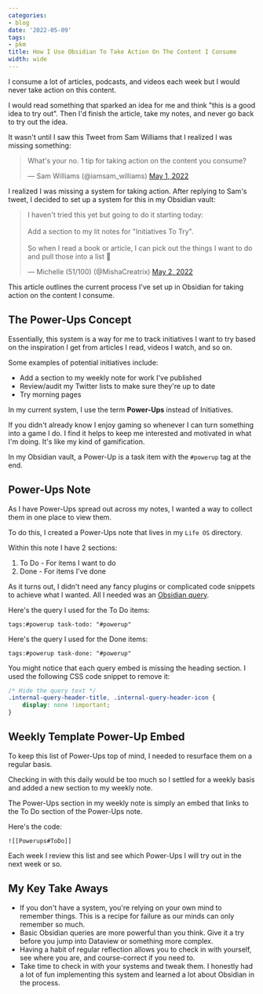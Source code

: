 ```yaml
---
categories:
- blog
date: '2022-05-09'
tags:
- pkm
title: How I Use Obsidian To Take Action On The Content I Consume
width: wide
---
```


I consume a lot of articles, podcasts, and videos each week but I would never take action on this content.

I would read something that sparked an idea for me and think "this is a good idea to try out". Then I'd finish the article, take my notes, and never go back to try out the idea. 

It wasn't until I saw this Tweet from Sam Williams that I realized I was missing something:

<blockquote class="twitter-tweet"><p lang="en" dir="ltr">What&#39;s your no. 1 tip for taking action on the content you consume?</p>&mdash; Sam Williams (@iamsam_williams) <a href="https://twitter.com/iamsam_williams/status/1520799214086799363?ref_src=twsrc%5Etfw">May 1, 2022</a></blockquote> <script async src="https://platform.twitter.com/widgets.js" charset="utf-8"></script>

I realized I was missing a system for taking action. After replying to Sam's tweet, I decided to set up a system for this in my Obsidian vault:

<blockquote class="twitter-tweet"><p lang="en" dir="ltr">I haven&#39;t tried this yet but going to do it starting today: <br><br>Add a section to my lit notes for &quot;Initiatives To Try&quot;.<br><br>So when I read a book or article, I can pick out the things I want to do and pull those into a list 🙂</p>&mdash; Michelle (51/100) (@MishaCreatrix) <a href="https://twitter.com/MishaCreatrix/status/1521086152031281155?ref_src=twsrc%5Etfw">May 2, 2022</a></blockquote>

This article outlines the current process I've set up in  Obsidian for taking action on the content I consume.


## The Power-Ups Concept

Essentially, this system is a way for me to track initiatives I want to try based on the inspiration I get from articles I read, videos I watch, and so on.

Some examples of potential initiatives include: 

- Add a section to my weekly note for work I've published
- Review/audit my Twitter lists to make sure they're up to date
- Try morning pages

In my current system, I use the term **Power-Ups** instead of Initiatives. 

If you didn't already know I enjoy gaming so whenever I can turn something into a game I do. I find it helps to keep me interested and motivated in what I'm doing. It's like my kind of gamification.

In my Obsidian vault, a Power-Up is a task item with the `#powerup` tag at the end.


## Power-Ups Note

As I have Power-Ups spread out across my notes, I wanted a way to collect them in one place to view them.

To do this, I created a Power-Ups note that lives in my `Life OS` directory.

Within this note I have 2 sections: 

1. To Do - For items I want to do
2. Done - For items I've done

As it turns out, I didn't need any fancy plugins or complicated code snippets to achieve what I wanted. All I needed was an [Obsidian query](https://help.obsidian.md/Plugins/Search#Embed+search+results).

Here's the query I used for the To Do items:

```query
tags:#powerup task-todo: "#powerup"
```

Here's the query I used for the Done items:

```query
tags:#powerup task-done: "#powerup"
```

You might notice that each query embed is missing the heading section. I used the following CSS code snippet to remove it:

```css
/* Hide the query text */
.internal-query-header-title, .internal-query-header-icon {
    display: none !important;
}
```

## Weekly Template Power-Up Embed

To keep this list of Power-Ups top of mind, I needed to resurface them on a regular basis. 

Checking in with this daily would be too much so I settled for a weekly basis and added a new section to my weekly note.

The Power-Ups section in my weekly note is simply an embed that links to the To Do section of the Power-Ups note.

Here's the code:

```
![[Powerups#ToDo]]
```

Each week I review this list and see which Power-Ups I will try out in the next week or so.


## My Key Take Aways

- If you don't have a system, you're relying on your own mind to remember things. This is a recipe for failure as our minds can only remember so much.
- Basic Obsidian queries are more powerful than you think. Give it a try before you jump into Dataview or something more complex.
- Having a habit of regular reflection allows you to check in with yourself, see where you are, and course-correct if you need to.
- Take time to check in with your systems and tweak them. I honestly had a lot of fun implementing this system and learned a lot about Obsidian in the process.
